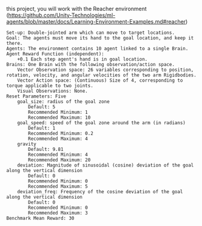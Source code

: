this project, you will work with the Reacher environment (https://github.com/Unity-Technologies/ml-agents/blob/master/docs/Learning-Environment-Examples.md#reacher)

    Set-up: Double-jointed arm which can move to target locations.
    Goal: The agents must move its hand to the goal location, and keep it there.
    Agents: The environment contains 10 agent linked to a single Brain.
    Agent Reward Function (independent):
        +0.1 Each step agent's hand is in goal location.
    Brains: One Brain with the following observation/action space.
        Vector Observation space: 26 variables corresponding to position, rotation, velocity, and angular velocities of the two arm Rigidbodies.
        Vector Action space: (Continuous) Size of 4, corresponding to torque applicable to two joints.
        Visual Observations: None.
    Reset Parameters: Five
        goal_size: radius of the goal zone
            Default: 5
            Recommended Minimum: 1
            Recommended Maximum: 10
        goal_speed: speed of the goal zone around the arm (in radians)
            Default: 1
            Recommended Minimum: 0.2
            Recommended Maximum: 4
        gravity
            Default: 9.81
            Recommended Minimum: 4
            Recommended Maximum: 20
        deviation: Magnitude of sinusoidal (cosine) deviation of the goal along the vertical dimension
            Default: 0
            Recommended Minimum: 0
            Recommended Maximum: 5
        deviation_freq: Frequency of the cosine deviation of the goal along the vertical dimension
            Default: 0
            Recommended Minimum: 0
            Recommended Maximum: 3
    Benchmark Mean Reward: 30
